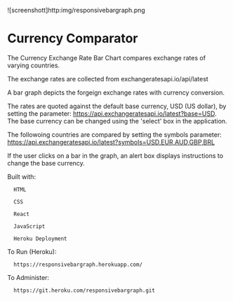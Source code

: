 ![screenshott]http:img/responsivebargraph.png

Currency Comparator
===================

The Currency Exchange Rate Bar Chart compares exchange rates of varying countries.

The exchange rates are collected from exchangeratesapi.io/api/latest

A bar graph depicts the forgeign exchange rates with currency conversion.

The rates are quoted against the default base currency, USD (US dollar), by setting the parameter:
https://api.exchangeratesapi.io/latest?base=USD. The base currency can be changed using the 'select' box in the application.

The followoing countries are compared by setting the symbols parameter:
https://api.exchangeratesapi.io/latest?symbols=USD,EUR,AUD,GBP,BRL

If the user clicks on a bar in the graph, an alert box displays instructions to change the base currency.


Built with:


      HTML

      CSS

      React

      JavaScript

      Heroku Deployment
   

To Run (Heroku):
   

      https://responsivebargraph.herokuapp.com/     
      
      
To Administer:


      https://git.heroku.com/responsivebargraph.git

